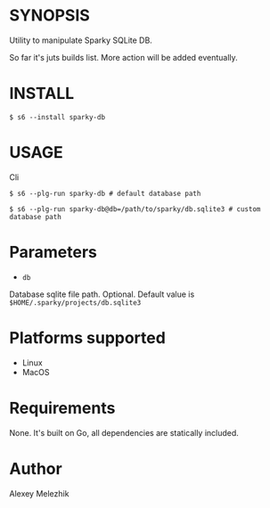 # SYNOPSIS

Utility to manipulate Sparky SQLite DB.

So far it's juts builds list. More action will be added eventually.

# INSTALL

    $ s6 --install sparky-db

# USAGE

Cli

    $ s6 --plg-run sparky-db # default database path

    $ s6 --plg-run sparky-db@db=/path/to/sparky/db.sqlite3 # custom database path

# Parameters

* `db`

Database sqlite file path. Optional. Default value is `$HOME/.sparky/projects/db.sqlite3`

# Platforms supported

* Linux
* MacOS

# Requirements

None. It's built on Go, all dependencies are statically included.

# Author

Alexey Melezhik
